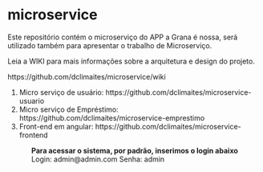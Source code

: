 # microservice
Este repositório contém o microserviço do APP a Grana é nossa, será utilizado também para apresentar o trabalho de Microserviço.


Leia a WIKI para mais informações sobre a arquitetura e design do projeto.

<p>https://github.com/dclimaites/microservice/wiki</p>


<ol>
  <li>Micro serviço de usuário: https://github.com/dclimaites/microservice-usuario</li>
  <li>Micro serviço de Empréstimo: https://github.com/dclimaites/microservice-emprestimo</li>
  <li>Front-end em angular: https://github.com/dclimaites/microservice-frontend</li>
<ol>


<p>
  <b>Para acessar o sistema, por padrão, inserimos o login abaixo</b>
  Login: admin@admin.com
  Senha: admin
</p>
